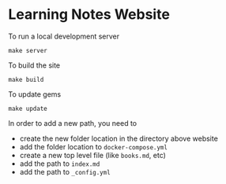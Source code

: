 # Learning Notes Website

To run a local development server

    make server

To build the site

    make build

To update gems

    make update

In order to add a new path, you need to
- create the new folder location in the directory above website
- add the folder location to `docker-compose.yml`
- create a new top level file (like `books.md`, etc)
- add the path to `index.md`
- add the path to `_config.yml`

